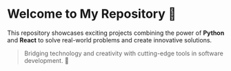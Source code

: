 # Welcome to My Repository 🚀

This repository showcases exciting projects combining the power of **Python** and **React** to solve real-world problems and create innovative solutions.

<!--
![Computer Engineering GIF](https://media.giphy.com/media/bGgsc5mWoryfgKBx1u/giphy.gif)
-->

> Bridging technology and creativity with cutting-edge tools in software development. 🌟
